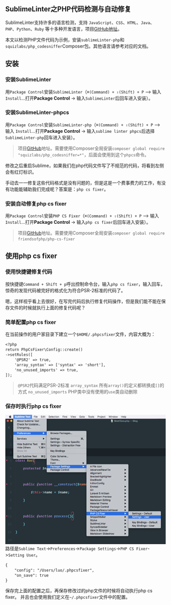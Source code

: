 ## SublimeLinter之PHP代码检测与自动修复

SublimeLinter支持许多的语言检测，支持 `JavaScript`、`CSS`、`HTML`、`Java`、`PHP`、`Python`、`Ruby` 等十多种开发语言，项目[GitHub地址](https://github.com/SublimeLinter/SublimeLinter)。

本文以检测PHP文件代码为示例，安装`sublimeLinter-php`和`squizlabs/php_codesniffer`Composer包。其他语言请参考对应的文档。

## 安装

### 安装SublimeLinter

用`Package Control`安装`SublimeLinter`（`⌘(Command) + ⇧(Shift) + P` –> 输入 `Install`…打开**Package Control** -> 输入`SublimeLinter`后回车进入安装）。


### 安装SublimeLinter-phpcs

用`Package Control`安装`SublimeLinter-php`（`⌘(Command) + ⇧(Shift) + P` –> 输入 `Install`…打开**Package Control** -> 输入`sublime linter phpcs`后选择`SublimeLinter-php`回车进入安装）。

> 项目[GitHub](https://github.com/SublimeLinter/SublimeLinter-phpcs)地址。需要使用Composer全局安装`composer global require "squizlabs/php_codesniffer=*"`，后面会使用到这个`phpcs`命令。
 

修改之后重启Sublime，如果我们在php代码文件写了不规范的代码，将看到左侧会有红灯标识。

手动去一一修复这些代码格式是没有问题的，但是这是一个费事费力的工作，有没有功能能辅助我们完成呢？答案是：`php cs fixer`。


### 安装自动修复php cs fixer

用`Package Control`安装`PHP CS Fixer`（`⌘(Command) + ⇧(Shift) + P` –> 输入 `Install`…打开**Package Control** -> 输入`php cs fixer`后回车进入安装）。

> 项目[GitHub](https://github.com/adael/SublimePhpCsFixer)地址。需要使用Composer全局安装`composer global require friendsofphp/php-cs-fixer`

## 使用php cs fixer

### 使用快捷键修复代码
按快捷键`Command + Shift + p`呼出控制命令台，输入`php cs fixer`，输入回车，惊奇的发现代码被完好的格式化为符合PSR-2标准的代码了。


嗯，这样视乎看上去很好，在写完代码后执行修复代码操作，但是我们能不能在保存文件的时候就执行上面的修复代码呢？


### 简单配置php cs fixer

在当前操作的用户家目录下建立一个`$HOME/.phpcsfixer`文件，内容大概为：

```
<?php
return PhpCsFixer\Config::create()
->setRules([
    '@PSR2' => true,
    'array_syntax' => ['syntax' => 'short'],
    'no_unused_imports' => true,
]);
```
> `@PSR2`代码满足PSR-2标准
> `array_syntax` 所有`array()`的定义都转换成`[]`的方式
> `no_unused_imports` PHP类中没有使用的`use`类自动删除 


### 保存时执行php cs fixer


![phpcs fixer User Setting Path](/assets/phpcs-fixer.png)
路径是`Sublime Text`->`Preferences`->`Package Settings`->`PHP CS Fixer`->`Setting User`。

```
{
    "config": "/Users/luo/.phpcsfixer",
    "on_save": true
}
```

保存完上面的配置之后，再保存修改过的php文件的时候将自动执行php cs fixer。
并且也会使用我们定义在`~/.phpcsfixer`文件中的配置。
